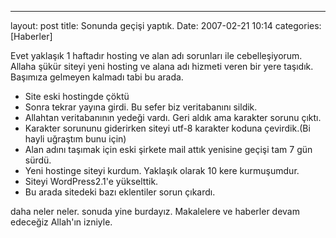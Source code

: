 ---
layout: post
title: Sonunda geçişi yaptık.
Date: 2007-02-21 10:14
categories: [Haberler]

Evet yaklaşık 1 haftadır hosting ve alan adı sorunları ile
cebelleşiyorum. Allaha şükür siteyi yeni hosting ve alana adı hizmeti
veren bir yere taşıdık. Başımıza gelmeyen kalmadı tabi bu arada.

-   Site eski hostingde çöktü
-   Sonra tekrar yayına girdi. Bu sefer biz veritabanını sildik.
-   Allahtan veritabanının yedeği vardı. Geri aldık ama karakter sorunu
    çıktı.
-   Karakter sorununu giderirken siteyi utf-8 karakter koduna
    çevirdik.(Bi hayli uğraştım bunu için)
-   Alan adını taşımak için eski şirkete mail attık yenisine geçişi tam
    7 gün sürdü.
-   Yeni hostinge siteyi kurdum. Yaklaşık olarak 10 kere kurmuşumdur.
-   Siteyi WordPress2.1'e yükselttik.
-   Bu arada sitedeki bazı eklentiler sorun çıkardı.

daha neler neler. sonuda yine burdayız. Makalelere ve haberler devam
edeceğiz Allah'ın izniyle.


